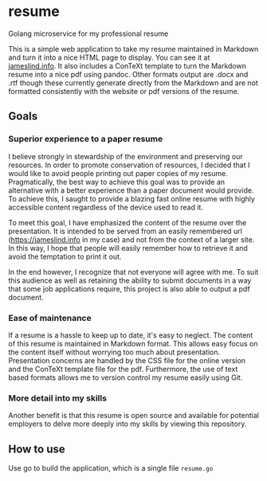 # resume

Golang microservice for my professional resume

This is a simple web application to take my resume maintained in Markdown and turn it into a nice HTML page to display. You can see it at [jameslind.info](http://jameslind.info). It also includes a ConTeXt template to turn the Markdown resume into a nice pdf using pandoc. Other formats output are .docx and .rtf though these currently generate directly from the Markdown and are not formatted consistently with the website or pdf versions of the resume.

## Goals

### Superior experience to a paper resume

I believe strongly in stewardship of the environment and preserving our resources. In order to promote conservation of resources, I decided that I would like to avoid people printing out paper copies of my resume. Pragmatically, the best way to achieve this goal was to provide an alternative with a better experience than a paper document would provide. To achieve this, I saught to provide a blazing fast online resume with highly accessible content regardless of the device used to read it.

To meet this goal, I have emphasized the content of the resume over the presentation. It is intended to be served from an easily remembered url (https://jameslind.info in my case) and not from the context of a larger site. In this way, I hope that people will easily remember how to retrieve it and avoid the temptation to print it out.

In the end however, I recognize that not everyone will agree with me. To suit this audience as well as retaining the ability to submit documents in a way that some job applications require, this project is also able to output a pdf document.

### Ease of maintenance

If a resume is a hassle to keep up to date, it's easy to neglect. The content of this resume is maintained in Markdown format. This allows easy focus on the content itself without worrying too much about presentation. Presentation concerns are handled by the CSS file for the online version and the ConTeXt template file for the pdf. Furthermore, the use of text based formats allows me to version control my resume easily using Git.

### More detail into my skills

Another benefit is that this resume is open source and available for potential employers to delve more deeply into my skills by viewing this repository.

## How to use

Use go to build the application, which is a single file `resume.go`
